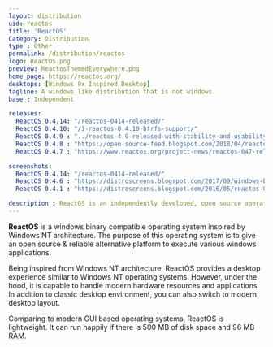 ```yaml
---
layout: distribution
uid: reactos
title: 'ReactOS'
Category: Distribution
type : Other
permalink: /distribution/reactos
logo: ReactOS.png
preview: ReactosThemedEverywhere.png
home_page: https://reactos.org/
desktops: [Windows 9x Inspired Desktop]
tagline: A windows like distribution that is not windows.
base : Independent

releases:
  ReactOS 0.4.14: "/reactos-0414-released/"
  ReactOS 0.4.10: "/1-reactos-0.4.10-btrfs-support/"
  ReactOS 0.4.9 : "../reactos-4.9-released-with-stability-and-usability-improvements/"
  ReactOS 0.4.8 : "https://open-source-feed.blogspot.com/2018/04/reactos-048-released-with-improved-user.html"
  ReactOS 0.4.7 : "https://www.reactos.org/project-news/reactos-047-released"

screenshots:
  ReactOS 0.4.14: "/reactos-0414-released/"
  ReactOS 0.4.6 : "https://distroscreens.blogspot.com/2017/09/windows-binary-compatible-reactos-046.html"
  ReactOS 0.4.1 : "https://distroscreens.blogspot.com/2016/05/reactos-041-screenshots.html"

description : ReactOS is an independently developed, open source operating system inspired by Windows NT architecture.
---
```

**ReactOS** is a windows binary compatible operating system inspired by Windows NT architecture. The purpose of this operating system is to give an open source & reliable alternative platform to execute various windows applications.

Being inspired from Windows NT architecture, ReactOS provides a desktop experience similar to Windows NT operating systems. However, under the hood, it is capable to handle modern hardware resources and applications. In addition to classic desktop environment, you can also switch to modern desktop layout.

Comparing to modern GUI based operating systems, ReactOS is lightweight. It can run happily if there is 500 MB of disk space and 96 MB RAM.
